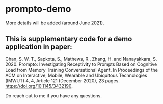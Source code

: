 # prompto-demo

More details will be added (around June 2021).

## This is supplementary code for a demo application in paper:
Chan, S. W. T., Sapkota, S., Mathews, R., Zhang, H. and Nanayakkara, S. 2020. Prompto: Investigating Receptivity to Prompts Based on Cognitive Load from Memory Training Conversational Agent. In Proceedings of the ACM on Interactive, Mobile, Wearable and Ubiquitous Technologies (IMWUT) 4, 4, Article 121 (December 2020), 23 pages. https://doi.org/10.1145/3432190.

Do reach out to me if you have any questions.
